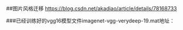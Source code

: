 ##图片风格迁移  <https://blog.csdn.net/akadiao/article/details/78168733>

###已经训练好的vgg16模型文件imagenet-vgg-verydeep-19.mat地址：
